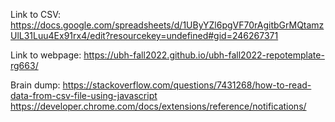 Link to CSV: https://docs.google.com/spreadsheets/d/1UByYZl6pgVF70rAgitbGrMQtamzUlL31Luu4Ex91rx4/edit?resourcekey=undefined#gid=246267371

Link to webpage: https://ubh-fall2022.github.io/ubh-fall2022-repotemplate-rg663/

Brain dump:
https://stackoverflow.com/questions/7431268/how-to-read-data-from-csv-file-using-javascript 
https://developer.chrome.com/docs/extensions/reference/notifications/
